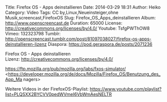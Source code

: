 Title: Firefox OS - Apps deinstallieren
Date: 2014-03-29 18:31
Author: Heiko
Category: Video
Tags: CC by,Linux,Neueinsteiger,ohne Musik,screencast,FirefoxOS
Slug: Firefox_OS_Apps_deinstallieren
Album: http://www.openscreencast.de
Duration: 65000
License: http://creativecommons.org/licenses/by/4.0/
Youtube: TsfgPWThOW8
Vimeo: 132323798
Tumblr: http://openscreencast.tumblr.com/post/81097038027/firefox-os-apps-deinstallieren-lizenz
Diaspora: https://pod.geraspora.de/posts/2071236

Firefox OS - Apps deinstallieren  
Lizenz: <http://creativecommons.org/licenses/by/4.0/>  
  
<https://ftp.mozilla.org/pub/mozilla.org/labs/fxos-simulator/>  
<https://developer.mozilla.org/de/docs/Mozilla/Firefox_OS/Benutzung_des_App_Ma
nagers>  
  
Weitere Videos in der FirefoxOS-Playlist:
<https://www.youtube.com/playlist?list=PLQSXX2BYCVV0pedWVmeI6VbWmAesNELTR>  
  

